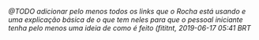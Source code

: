 _@TODO adicionar pelo menos todos os links que o Rocha está usando e uma
explicação básica de o que tem neles para que o pessoal iniciante tenha pelo
menos uma ideia de como é feito (fititnt, 2019-06-17 05:41 BRT_